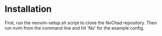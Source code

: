 # Installation
First, run the neovim-setup.sh script to clone the NvChad repository.
Then run nvim from the command line and hit 'No' for the example config.
